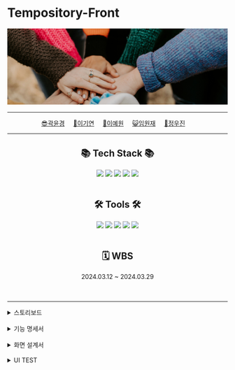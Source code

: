 # Tempository-Front
<div align=center>

<img src="https://github.com/beyond-sw-camp/be04-2nd-if-1OR1-Tempository-Front/blob/main/img/header.jpg">

---

</div>

<div align=center>

[😎곽윤경](https://github.com/noctesilente)&nbsp;&nbsp;&nbsp;&nbsp;&nbsp;[🎸이기연](https://github.com/Leegiyeon)&nbsp;&nbsp;&nbsp;&nbsp;&nbsp;[🐰이예원](https://github.com/onelee521)&nbsp;&nbsp;&nbsp;&nbsp;&nbsp;[😺임원재](https://github.com/moomint8)&nbsp;&nbsp;&nbsp;&nbsp;&nbsp;[🐶정우진](https://github.com/Wrinkk)&nbsp;&nbsp;&nbsp;&nbsp;&nbsp;

</div>

---

<div align=center>
	<h2>📚 Tech Stack 📚</h2>
</div>
<div align="center">
  <img src="https://img.shields.io/badge/Spring-6DB33F?style=flat&logo=Spring&logoColor=white"/>
	<img src="https://img.shields.io/badge/SpringBoot-6DB33F?style&logo=SpringBoot&logoColor=white"/>
  <img src=" https://img.shields.io/badge/javascript-black?logo=javascript"/>
  <img src="https://img.shields.io/badge/Vue-black?logo=vuedotjs"/>
  <img src="https://img.shields.io/badge/Bootstrap-black?logo=bootstrap"/>
</div>

<br>

<div align=center>
	<h2>🛠 Tools 🛠</h2>
</div>
<div align=center>
	<img src="https://img.shields.io/badge/IntelliJIDEA-000000.svg?style=flat&logo=intellij-idea&logoColor=white" />
  <img src="https://img.shields.io/badge/VS Code-black?style=flat&logo=visualstudiocode" />
	<img src="https://img.shields.io/badge/GitHub-181717?style=flat&logo=GitHub&logoColor=white" />
  <img src="https://img.shields.io/badge/Notion-000000?style=flat&logo=Notion&logoColor=white" />
  <img src="https://img.shields.io/badge/Figma-black?style=flat&logo=Figma&logoColor=white" />

</div>

<br>


<div align=center>
<h2> 🗓️ WBS </h2>
2024.03.12 ~ 2024.03.29

</div>

<br>
<br>
<div align=left>

---
<details><summary>스토리보드</summary>
<br>
[Storyboard]<br>
(https://github.com/beyond-sw-camp/be04-2nd-if-1OR1-Tempository-Front/blob/main/docs/Tempository_스토리보드.pdf)
<br>
[View Flow]<br>
    <img src="https://github.com/beyond-sw-camp/be04-2nd-if-1OR1-Tempository-Front/blob/main/img/flow.png"/>
</div>
</details>

<br>

<details>
<summary>기능 명세서</summary>

#### 유저
- [x] 회원가입을 할 수 있다.
  - [x] 이름, 닉네임, 이메일, 비밀번호를 입력받고 저장한다.
    - [x] 닉네임을 중복 검사를 할 수 있다.
    - [x] 닉네임 중복 시 회원가입이 불가능하다.
    - [x] 이메일 중복 검사를 할 수 있다.
    - [x] 이메일 중복 시 회원가입이 불가능하다.
- [x] 로그인할 수 있다.
  - [x] 이메일, 비밀번호를 입력받아 가입된 회원 정보로 로그인할 수 있다.
    - [x] 이메일, 비밀번호가 일치하지 않으면 알림과 함께 로그인할 수 없다.
  - [x] 로그인 시 해당 정보를 이용해 다른 서비스를 이용할 수 있다.
    - [x] 로그인, 회원가입을 제외한 서비스는 로그인 없이 이용할 수 없다.
- [x] 로그아웃을 할 수 있다.
  - [x] 로그인한 상태에서 로그아웃할 수 있다.
  - [x] 로그인하지 않은 상태에선 로그아웃 요청 시 에러가 발생한다.
- [x] 현재 로그인된 회원 정보를 조회할 수 있다.
- [x] 현재 로그인된 회원의 정보를 수정할 수 있다.
  - [x] 이름, 닉네임, 비밀번호를 변경할 수 있다.
    - [x] 닉네임의 중복 검사가 가능하다.
    - [x] 닉네임 중복 시 변경이 불가능하다.
    - [x] 비밀번호 변경 시 현재 비밀번호를 같이 입력한다.
    - [x] 현재 비밀번호가 일치하지 않은 경우 변경할 수 없다.
- [x] 유저를 검색할 수 있다.
  - [x] id를 이용해 유저를 검색할 수 있다.

---

#### 프로젝트
- [x] 자신이 참여중인 프로젝트들을 조회할 수 있다.
  - [x] 참여중인 프로젝트의 id와 이름이 출력된다.
  - [x] 프로젝트 선택 시 해당 프로젝트에 대한 페이지로 이동한다.
- [x] 프로젝트 id를 이용해 프로젝트에 대한 상세 정보를 조회할 수 있다.
  - [x] 프로젝트의 진행상태, 내용, 참여자를 볼 수 있다.
- [x] 프로젝트를 추가할 수 있다.
  - [x] 프로젝트 id는 Auto Increament 된다.
  - [x] 프로젝트 생성자는 자동으로 참여자에 등록된다.
- [x] 프로젝트를 수정할 수 있다.
  - [x] 프로젝트의 이름, 진행상태, 내용을 수정할 수 있다.
    - [x] 내용을 수정한 부분만 업데이트된다.
    - [x] 존재하지 않는 프로젝트 수정 요청 시 에러가 발생한다.
- [x] 프로젝트를 삭제할 수 있다.
  - [x] 프로젝트 삭제 시 이후 프로젝트들의 번호는 자동으로 업데이트된다.
  - [x] 존재하지 않는 프로젝트 삭제 요청 시 에러가 발생한다.

---

#### 프로젝트 - 테스트케이스
- [x] 프로젝트 id를 이용해 해당 프로젝트의 모든 테스트케이스를 조회할 수 있다.
  - [x] 각 테스트케이스는 번호, 분류, 내용, 기대값, 결과, 메모, 프로젝트 id 를 포함한다.
- [x] 테스트 케이스를 추가할 수 있다.
  - [x] 분류, 내용, 기대값, 메모 를 포함한 테스트 케이스를 생성한다.
  - [x] 테스트케이스의 번호는 자동으로 Auto Increament된다.
  - [x] 결과는 기본적으로 진행전 으로 저장된다.
- [x] 한 번에 여러 테스트케이스를 저장할 수 있다.
  - [x] json의 [] 를 이용해 여러 테스트케이스를 묶어 요청 시 한 번에 저장된다.
- [x] 테스트케이스를 수정할 수 있다.
  - [x] 프로젝트 id와 테스트케이스의 번호를 이용해 지정한 테스트케이스를 수정할 수 있다.
  - [x] 분류와 내용, 기대값과 결과, 메모를 지정하여 변경할 수 있다.
- [x] 테스트케이스를 삭제할 수 있다.
  - [x] 테스트케이스 삭제 시 이후의 테스트케이스 번호가 업데이트된다.
  - [x] 존재하지 않는 테스트케이스 삭제 요청 시 에러가 발생한다.

---

#### 프로젝트 - 이슈
- [x] 프로젝트 id를 이용해 해당 프로젝트의 모든 이슈를 조회할 수 있다.
  - [x] 각 이슈는 번호, 이름, 상태, 내용, 담당자, 작성자 를 포함한다.
- [x] 이슈를 추가할 수 있다.
  - [x] 이름, 진행상태, 내용을 포함한 이슈를 생성한다.
  - [x] 담당자, 작성자는 기본적으로 이슈 생성자로 지정한다.
- [x] 이슈를 수정할 수 있다.
  - [x] 이름, 진행도, 내용, 담당자, 작성자를 수정할 수 있다.
- [x] 이슈를 삭제할 수 있다.
  - [x] 프로젝트 id와 이슈 번호를 통해 지정하여 삭제를 요청한다.
  - [x] 삭제 시 이후 이슈 번호들은 업데이트된다.
  - [x] 존재하지 않는 이슈 삭제 요청 시 에러가 발생한다.

---

#### 프로젝트 - WBS
- [x] 프로젝트 id를 이용해 해당 프로젝트의 모든 WBS를 조회할 수 있다.
  - [x] 각 WBS는 번호, 내용, 진행도, 시작일, 종료일, 담당자 를 포함한다.
- [x] WBS를 추가할 수 있다.
  - [x] 내용, 진행도, 시작일, 종료일, 담당자 를 지정하여 생성한다.
  - [x] 번호는 Auto Increament 되어 생성된다.
- [x] 한 번에 여러 WBS를 한 번에 추가할 수 있다.
  - [x] json의 []를 이용해 여러 WBS를 묶어 요청 시 한 번에 저장된다.
- [x] WBS를 수정할 수 있다.
  - [x] 프로젝트 id와 WBS 번호를 이용해 수정할 수 있다.
  - [x] 내용, 진행도, 시작일, 종료일, 담당자 를 수정할 수 있다.
  - [x] 존재하지 않는 WBS 수정 요청 시 에러가 발생한다.
- [x] WBS 삭제
  - [x] 프로젝트 id와 WBS 번호를 통해 지정하여 삭제를 요청한다.
  - [x] 삭제 시 이후 WBS id 들은 업데이트된다.
  - [x] 존재하지 않는 WBS 삭제 요청 시 에러가 발생한다.

---

#### 프로젝트 - 요구사항명세서
- [x] 프로젝트 id를 이용해 해당 프로젝트의 모든 요구사항명세서를 조회할 수 있다.
  - [x] 각 요구사항명세서는 번호, 분류, 이름, 내용, 메모를 포함한다.
- [x] 요구사항명세서를 추가할 수 있다.
  - [x] 분류, 이름, 내용, 메모 를 포함한다.
  - [x] 요구분석명세서의 id 와 번호는 Auto Increament되어 생성된다.
- [x] 한 번에 여러 요구사항명세서를 추가할 수 있다.
  - [x] json의 []를 이용해 여러 요구사항명세서를 묶어 요청시 한 번에 저장된다.
- [x] 요구분석명세서를 수정할 수 있다.
  - [x] 프로젝트 id와 요구분석명세서 번호를 통해 지정하여 수정한다.
  - [x] 분류, 이름, 내용, 메모 를 수정할 수 있다.
  - [x] 존재하지 않는 요구사항명세서 수정 요청 시 에러가 발생한다.
- [x] 요구분석명세서를 삭제할 수 있다.
  - [x] 프로젝트 id와 요구분석명세서 번호를 통해 지정하여 삭제를 요청한다.
  - [x] 삭제 시 이후 요구사항명세서의 번호들은 업데이트된다.
  - [x] 존재하지 않는 요구사항명세서 삭제 요청 시 에러가 발생한다.

---

#### 프로젝트 - 테이블 정의서
- [x] 프로젝트 id를 이용해 해당 프로젝트의 모든 테이블 정의서를 조회할 수 있다.
  - [x] 테이블 정의서의 id, 이름 을 포함한다.
- [x] 테이블 정의서를 상세조회할 수 있다.
  - [x] 테이블 정의서의 각 컬럼들에 대한 정보를 포함한다.
  - [x] 각 컬럼은 번호, 이름, pk여부, fk 정보, null able 여부, 컬렴명, default값, type 을 포함한다.
- [x] 테이블 정의서에 컬럼을 추가할 수 있다.
  - [x] 이름, pk여부, fk 정보, null able 여부, 컬렴명, default값, type 을 포함해 생성한다.
  - [x] 컬럼의 번호는 Auto Increament 되어 생성된다.
- [x] 한 번에 테이블 정의서에 여러 컬럼을 추가할 수 있다.
  - [x] json의 [] 를 이용해 컬럼을 묶어 요청 시 한 번에 저장된다.
- [x] 테이블 정의서의 컬럼을 수정할 수 있다.
  - [x] 이름, pk여부, fk 정보, null able 여부, 컬렴명, default값, type 을 수정할 수 있다.
  - [x] 존재하지 않는 컬럼 수정 요청 시 에러가 발생한다.
- [x] 테이블 정의서의 컬럼을 삭제할 수 있다.
  - [x] 프로젝트 id와 테이블 번호, 컬럼 번호를 이용해 삭제를 요청한다.
  - [x] 삭제 시 이후 컬럼들의 번호는 업데이트된다.
  - [x] 존재하지 않는 컬럼 삭제 요청 시 에러가 발생한다.
- [x] 해당 테이블에 대한 DDL을 생성할 수 있다.
  - [x] DDL 생성을 요청 시 해당 테이블의 데이터를 기반으로 DDL을 생성한다.

</details>

<br>

<details>
<summary>화면 설계서</summary>
[Home]<br>
    (1) Header에 회원 가입과 로그인 페이지로 이동하는 버튼이 표시된다.<br>
    <img src="https://github.com/beyond-sw-camp/be04-2nd-if-1OR1-Tempository-Front/blob/main/img/Home.jpg"/>
    <br><br>
    [Sing Up]<br>
    (1) 이름, 닉네임, Email, 비밀번호를 입력할 수 있다.(중복되는 경우 예외반환)<br>
    <img src="https://github.com/beyond-sw-camp/be04-2nd-if-1OR1-Tempository-Front/blob/main/img/Sign_up.jpg"/>
    <br><br>
    [Sign In]<br>
    (1) Email과 비밀번호를 통해 로그인할 수 있다.<br>
    <img src="https://github.com/beyond-sw-camp/be04-2nd-if-1OR1-Tempository-Front/blob/main/img/Sign_in.jpg"/>
    <br><br>
    [Project List]<br>
    (1) 로그인한 유저가 참여하는 프로젝트들을 목록으로 보여준다.<br>
    (2) 프로젝트 개별 관리가 가능하다.<br>
    (3) 로그 아웃을 통해 Home화면으로 이동이 가능하다.<br>
    <img src="https://github.com/beyond-sw-camp/be04-2nd-if-1OR1-Tempository-Front/blob/main/img/Projects.jpg"/>
    <br><br>
    [MyPage]<br>
    (1) 유저의 가입정보(닉네임, 이름, Email)를 확인하고 수정할 수 있다.<br>
    <img src="https://github.com/beyond-sw-camp/be04-2nd-if-1OR1-Tempository-Front/blob/main/img/MyPage.jpg"/>
    <br><br>
    [Project]<br>
    (1) 프로젝트에 대한 상세 설명을 확인할 수 있다.<br>
    (2) 프로젝트의 각 하위 서비스로 이동할 수 있다.<br>
    (3) 프로젝트 관리 페이지로 이동할 수 있다.<br>
    <img src="https://github.com/beyond-sw-camp/be04-2nd-if-1OR1-Tempository-Front/blob/main/img/Project.jpg"/>
    <br><br>
    [Project Management(정보)]<br>
    (1) 프로젝트에 대한 상세 설명을 수정할 수 있다.<br>
    <img src="https://github.com/beyond-sw-camp/be04-2nd-if-1OR1-Tempository-Front/blob/main/img/Project_Management_Info.jpg"/>
    <br><br>
    [Project Management(회원)]<br>
    (1) 프로젝트에 참여하는 회원을 조회할 수 있다.<br>
    (2) 프로젝트에 참여하는 각 회원들이 담당하는 이슈들의 현황을 확인할 수 있다.<br>
    <img src="https://github.com/beyond-sw-camp/be04-2nd-if-1OR1-Tempository-Front/blob/main/img/Project_Management_Member.jpg"/>
    <br><br>
    [WBS]<br>
    (1) 프로젝트 시작 시, 필요한 WBS를 작성할 수 있다.<br>
    (2) 프로젝트 시작 시, 필요한 WBS를 수정할 수 있다.<br>
    (3) 프로젝트 시작 시, 필요한 WBS를 조회할 수 있다.<br>
    (4) 프로젝트 시작 시, 필요한 WBS를 삭제할 수 있다.<br>
    <img src="https://github.com/beyond-sw-camp/be04-2nd-if-1OR1-Tempository-Front/blob/main/img/Project_WBS_Read.png"/>
    <img src="https://github.com/beyond-sw-camp/be04-2nd-if-1OR1-Tempository-Front/blob/main/img/Project_WBS_Edit.png"/>
    <br><br>
    [요구사항문서]<br>
    (1) 요구사항 문서를 작성할 수 있다.<br>
    (2) 요구사항 문서를 수정할 수 있다.<br>
    (3) 요구사항 문서를 조회할 수 있다.<br>
    (4) 요구사항 문서를 삭제할 수 있다.<br>
    <img src="https://github.com/beyond-sw-camp/be04-2nd-if-1OR1-Tempository-Front/blob/main/img/Project_Requirement_Read.png"/>
    <img src="https://github.com/beyond-sw-camp/be04-2nd-if-1OR1-Tempository-Front/blob/main/img/Project_Requirement_Edit.png"/>
    <br><br>
    [테이블 정의서(테이블 목록)]<br>
    (1) 테이블 정의서의 하위 테이블들을 작성할 수 있다.<br>
    (2) 테이블 정의서의 하위 테이블들을 수정할 수 있다.<br>
    (3) 테이블 정의서의 하위 테이블들을 조회할 수 있다.<br>
    (4) 테이블 정의서의 하위 테이블들을 삭제할 수 있다.<br>
    <img src="https://github.com/beyond-sw-camp/be04-2nd-if-1OR1-Tempository-Front/blob/main/img/Project_Table.png"/>
    <img src="https://github.com/beyond-sw-camp/be04-2nd-if-1OR1-Tempository-Front/blob/main/img/Project_Table_Add.png"/>
    <br><br>
    [테스트 케이스]<br>
    (1) 프로젝트 진행 중 기능명세에 따른 테스트를 작성할 수 있다.<br>
    (2) 프로젝트 진행 중 기능명세에 따른 테스트를 수정할 수 있다.<br>
    (3) 프로젝트 진행 중 기능명세에 따른 테스트를 조회할 수 있다.<br>
    (4) 프로젝트 진행 중 기능명세에 따른 테스트를 삭제할 수 있다.<br>
    <img src="https://github.com/beyond-sw-camp/be04-2nd-if-1OR1-Tempository-Front/blob/main/img/Project_Testcase_Read.png"/>
    <img src="https://github.com/beyond-sw-camp/be04-2nd-if-1OR1-Tempository-Front/blob/main/img/Project_Testcase_Edit.png"/>
    <br><br>
    [이슈]<br>
    (1) 이슈들의 진행현황과 목록을 조회할 수 있다.<br>
    (2) 이슈를 등록하는 페이지로 이동할 수 있다.<br>
    (3) 이슈를 클릭하면 이슈 상세 페이지로 이동할 수 있다.<br>
    (4) 이슈를 등록하는 페이지로 이동할 수 있다.<br>
    <img src="https://github.com/beyond-sw-camp/be04-2nd-if-1OR1-Tempository-Front/blob/main/img/Project_Issue.png"/>
    <br><br>
    [이슈 등록]<br>
    (1) 이슈에 대한 상세 내용을 확인할 수 있다.<br>
    (2) 이슈의 진행상황을 확인할 수 있다.<br>
    (3) 이슈의 담당자를 확인할 수 있다.<br>
    (4) 이슈의 작성자를 확인할 수 있다.<br>
    <img src="https://github.com/beyond-sw-camp/be04-2nd-if-1OR1-Tempository-Front/blob/main/img/Project_Issue_Add.png"/>
    <img src="https://github.com/beyond-sw-camp/be04-2nd-if-1OR1-Tempository-Front/blob/main/img/Project_Issue_Edit.png"/>


</details>

<br>

<details>
<summary>UI TEST</summary>


</details>
